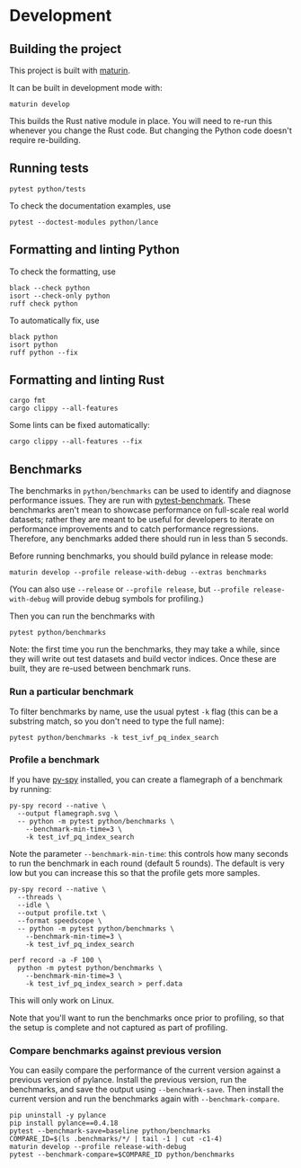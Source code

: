 # Development

## Building the project

This project is built with [maturin](https://github.com/PyO3/maturin).

It can be built in development mode with:

```shell
maturin develop
```

This builds the Rust native module in place. You will need to re-run this
whenever you change the Rust code. But changing the Python code doesn't require
re-building.

## Running tests

```shell
pytest python/tests
```

To check the documentation examples, use

```shell
pytest --doctest-modules python/lance
```

## Formatting and linting Python

To check the formatting, use

```shell
black --check python
isort --check-only python
ruff check python
```

To automatically fix, use

```shell
black python
isort python
ruff python --fix
```

## Formatting and linting Rust

```shell
cargo fmt
cargo clippy --all-features
```

Some lints can be fixed automatically:

```shell
cargo clippy --all-features --fix
```

## Benchmarks

The benchmarks in `python/benchmarks` can be used to identify and diagnose 
performance issues. They are run with [pytest-benchmark](https://pytest-benchmark.readthedocs.io/en/latest/).
These benchmarks aren't mean to showcase performance on full-scale real world
datasets; rather they are meant to be useful for developers to iterate on
performance improvements and to catch performance regressions. Therefore, any
benchmarks added there should run in less than 5 seconds.

Before running benchmarks, you should build pylance in release mode:

```shell
maturin develop --profile release-with-debug --extras benchmarks
```

(You can also use `--release` or `--profile release`, but `--profile release-with-debug`
will provide debug symbols for profiling.)

Then you can run the benchmarks with

```shell
pytest python/benchmarks
```

Note: the first time you run the benchmarks, they may take a while, since they
will write out test datasets and build vector indices. Once these are built,
they are re-used between benchmark runs.

### Run a particular benchmark

To filter benchmarks by name, use the usual pytest `-k` flag (this can be a 
substring match, so you don't need to type the full name):

```shell
pytest python/benchmarks -k test_ivf_pq_index_search
```

### Profile a benchmark

If you have [py-spy](https://github.com/benfred/py-spy) installed, you can
create a flamegraph of a benchmark by running:

```shell
py-spy record --native \
  --output flamegraph.svg \
  -- python -m pytest python/benchmarks \
    --benchmark-min-time=3 \
    -k test_ivf_pq_index_search
```

Note the parameter `--benchmark-min-time`: this controls how many seconds to run
the benchmark in each round (default 5 rounds). The default is very low but you
can increase this so that the profile gets more samples.

```shell
py-spy record --native \
  --threads \
  --idle \
  --output profile.txt \
  --format speedscope \
  -- python -m pytest python/benchmarks \
    --benchmark-min-time=3 \
    -k test_ivf_pq_index_search
```

```shell
perf record -a -F 100 \
  python -m pytest python/benchmarks \
    --benchmark-min-time=3 \
    -k test_ivf_pq_index_search > perf.data
```

This will only work on Linux.

Note that you'll want to run the benchmarks once prior to profiling, so that
the setup is complete and not captured as part of profiling.

### Compare benchmarks against previous version

You can easily compare the performance of the current version against a previous
version of pylance. Install the previous version, run the benchmarks, and save
the output using `--benchmark-save`. Then install the current version and run
the benchmarks again with `--benchmark-compare`.

```shell
pip uninstall -y pylance
pip install pylance==0.4.18
pytest --benchmark-save=baseline python/benchmarks
COMPARE_ID=$(ls .benchmarks/*/ | tail -1 | cut -c1-4)
maturin develop --profile release-with-debug
pytest --benchmark-compare=$COMPARE_ID python/benchmarks
```

